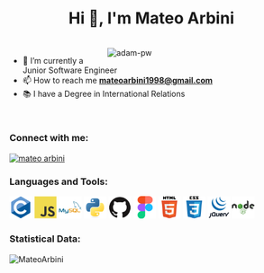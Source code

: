 <h1 align="center">Hi 👋, I'm Mateo Arbini</h1>
<br>

<img align="right" width=330px src="https://github.com/Adam-pw/Adam-pw/blob/main/animation_500_kxa883sd.gif" alt="adam-pw" />

- 🌱 I’m currently a Junior Software Engineer
- 📫 How to reach me **mateoarbini1998@gmail.com**
- 📚 I have a Degree in International Relations

<br>

<h3 align="left">Connect with me:</h3>
<a href="https://www.linkedin.com/in/mateo-arbini-1493691a8/" target="blank">
<img align="center" src="https://raw.githubusercontent.com/rahuldkjain/github-profile-readme-generator/master/src/images/icons/Social/linked-in-alt.svg" alt="mateo arbini" width="40" /> </a>



<h3 align="left">Languages and Tools:</h3>
<p align="left">
<img src="https://raw.githubusercontent.com/devicons/devicon/master/icons/c/c-original.svg" alt="c" width="40"/>
<img src="https://raw.githubusercontent.com/devicons/devicon/master/icons/javascript/javascript-original.svg" alt="javascript" width="40"/>
<img src="https://raw.githubusercontent.com/devicons/devicon/master/icons/mysql/mysql-original-wordmark.svg" alt="mysql" width="40"/>
<img src="https://raw.githubusercontent.com/devicons/devicon/master/icons/python/python-original.svg" alt="python" width="40"/>
<img src="https://github.com/devicons/devicon/blob/master/icons/github/github-original.svg" alt="github" width="40"/>
<img src="https://github.com/devicons/devicon/blob/master/icons/figma/figma-original.svg" alt="figma" width="40"/>
<img src="https://github.com/devicons/devicon/blob/master/icons/html5/html5-original-wordmark.svg" alt="html" width="40"/>
<img src="https://github.com/devicons/devicon/blob/master/icons/css3/css3-original-wordmark.svg" alt="css" width="40"/>
<img src="https://github.com/devicons/devicon/blob/master/icons/jquery/jquery-original-wordmark.svg" alt="JQuery" width="40"/>
<img src="https://github.com/devicons/devicon/blob/master/icons/nodejs/nodejs-original-wordmark.svg" alt="NodeJS" width="40"/>
  
<h3>Statistical Data:</h3>
<img align="center" src="https://github-readme-stats.vercel.app/api/top-langs?username=MateoArbini&show_icons=true&locale=en&bg_color=0d1117&text_color=ffffff&layout=compact"
alt="MateoArbini" bg_color=#808080/>
